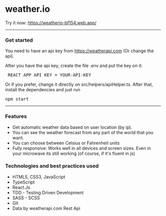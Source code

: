# weather.io
Try it now: https://weatherio-bf154.web.app/

<hr>

### Get started
You need to have an api key from https://weatherapi.com (Or change the api).

After you have the api key, create the file .env and put the key on it:

<pre> REACT_APP_API_KEY = YOUR-API-KEY</pre> 

Or if you prefer, change it directly on src/helpers/apiHelper.ts. After that, install the dependencies and just run 

<pre>npm start</pre>

<hr>

### Features

<ul>
  <li>Get automatic weather data based on user location (by ip).</li>
  <li>You can see the weather forecast from any part of the world that you want.</li>
  <li>You can choose between Celsius or Fahrenheit units</li>
  <li>Fully responsive: Works well in all devices and screen sizes. Even in your microwave its still working (of course, if it's fluent in js)</li>
</ul>

### Technologies and best practices used

<ul>
  <li>HTML5, CSS3, JavaScript</li>
  <li>TypeScript</li>
  <li>React.Js</li>
  <li>TDD - Testing Driven Development</li>
  <li>SASS - SCSS</li>
  <li>Git</li>
  <li>Data by weatherapi.com Rest Api</li>
</ul>
